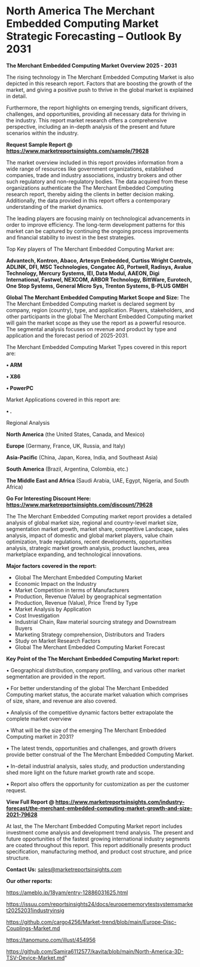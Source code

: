 # North America The Merchant Embedded Computing Market Strategic Forecasting – Outlook By 2031

<Strong> The Merchant Embedded Computing Market Overview 2025 - 2031</strong>

The rising technology in The Merchant Embedded Computing Market is also depicted in this research report. Factors that are boosting the growth of the market, and giving a positive push to thrive in the global market is explained in detail.

Furthermore, the report highlights on emerging trends, significant drivers, challenges, and opportunities, providing all necessary data for thriving in the industry. This report market research offers a comprehensive perspective, including an in-depth analysis of the present and future scenarios within the industry.

<strong>Request Sample Report @ <a href=https://www.marketreportsinsights.com/sample/79628>https://www.marketreportsinsights.com/sample/79628</a></strong>

The market overview included in this report provides information from a wide range of resources like government organizations, established companies, trade and industry associations, industry brokers and other such regulatory and non-regulatory bodies. The data acquired from these organizations authenticate the The Merchant Embedded Computing research report, thereby aiding the clients in better decision making. Additionally, the data provided in this report offers a contemporary understanding of the market dynamics.

The leading players are focusing mainly on technological advancements in order to improve efficiency. The long-term development patterns for this market can be captured by continuing the ongoing process improvements and financial stability to invest in the best strategies.

Top Key players of The Merchant Embedded Computing Market are:

<strong>Advantech, Kontron, Abaco, Artesyn Embedded, Curtiss Wright Controls, ADLINK, DFI, MSC Technologies, Congatec AG, Portwell, Radisys, Avalue Technology, Mercury Systems, IEI, Data Modul, AAEON, Digi International, Fastwel, NEXCOM, ARBOR Technology, BittWare, Eurotech, One Stop Systems, General Micro Sys, Trenton Systems, B-PLUS GMBH</strong>

<strong><b>Global The Merchant Embedded Computing Market Scope and Size:</b></strong>
The The Merchant Embedded Computing market is declared segment by company, region (country), type, and application. Players, stakeholders, and other participants in the global The Merchant Embedded Computing market will gain the market scope as they use the report as a powerful resource. The segmental analysis focuses on revenue and product by type and application and the forecast period of 2025-2031.

The Merchant Embedded Computing Market Types covered in this report are:

<strong>• ARM

• X86

• PowerPC</strong>

Market Applications covered in this report are:

<strong>• .</strong> 

Regional Analysis

<strong>North America</strong> (the United States, Canada, and Mexico)

<strong>Europe</strong> (Germany, France, UK, Russia, and Italy)

<strong>Asia-Pacific</strong> (China, Japan, Korea, India, and Southeast Asia)

<strong>South America</strong> (Brazil, Argentina, Colombia, etc.)

<strong>The Middle East and Africa</strong> (Saudi Arabia, UAE, Egypt, Nigeria, and South Africa)

<strong>Go For Interesting Discount Here: <a href=https://www.marketreportsinsights.com/discount/79628>https://www.marketreportsinsights.com/discount/79628</a></strong>

The The Merchant Embedded Computing market report provides a detailed analysis of global market size, regional and country-level market size, segmentation market growth, market share, competitive Landscape, sales analysis, impact of domestic and global market players, value chain optimization, trade regulations, recent developments, opportunities analysis, strategic market growth analysis, product launches, area marketplace expanding, and technological innovations.

<strong><b>Major factors covered in the report:</b></strong>
<ul>
  <li>Global The Merchant Embedded Computing Market </li>
  <li>Economic Impact on the Industry</li>
  <li>Market Competition in terms of Manufacturers</li>
  <li>Production, Revenue (Value) by geographical segmentation</li>
  <li>Production, Revenue (Value), Price Trend by Type</li>
  <li>Market Analysis by Application</li>
  <li>Cost Investigation</li>
  <li>Industrial Chain, Raw material sourcing strategy and Downstream Buyers</li>
  <li>Marketing Strategy comprehension, Distributors and Traders</li>
  <li>Study on Market Research Factors</li>
  <li>Global The Merchant Embedded Computing Market Forecast</li>
</ul>

<strong><b>Key Point of the The Merchant Embedded Computing Market report:</b></strong>

• Geographical distribution, company profiling, and various other market segmentation are provided in the report.

• For better understanding of the global The Merchant Embedded Computing market status, the accurate market valuation which comprises of size, share, and revenue are also covered.

• Analysis of the competitive dynamic factors better extrapolate the complete market overview

• What will be the size of the emerging The Merchant Embedded Computing market in 2031?

• The latest trends, opportunities and challenges, and growth drivers provide better construal of the The Merchant Embedded Computing Market.

• In-detail industrial analysis, sales study, and production understanding shed more light on the future market growth rate and scope.

• Report also offers the opportunity for customization as per the customer request.

<strong><b>View Full Report @ <a href=https://www.marketreportsinsights.com/industry-forecast/the-merchant-embedded-computing-market-growth-and-size-2021-79628>https://www.marketreportsinsights.com/industry-forecast/the-merchant-embedded-computing-market-growth-and-size-2021-79628</a></b></strong>


At last, the The Merchant Embedded Computing Market report includes investment come analysis and development trend analysis. The present and future opportunities of the fastest growing international industry segments are coated throughout this report. This report additionally presents product specification, manufacturing method, and product cost structure, and price structure.

<strong>Contact Us:</strong>
sales@marketreportsinsights.com

<strong>Our other reports:</strong>

<a href=https://ameblo.jp/18yam/entry-12886031625.html>https://ameblo.jp/18yam/entry-12886031625.html</a>

<a href=https://issuu.com/reportsinsights24/docs/europememorytestsystemsmarket20252031industryinsig>https://issuu.com/reportsinsights24/docs/europememorytestsystemsmarket20252031industryinsig</a>

<a href=https://github.com/cargo4256/Market-trend/blob/main/Europe-Disc-Couplings-Market.md>https://github.com/cargo4256/Market-trend/blob/main/Europe-Disc-Couplings-Market.md</a>

<a href=https://tanomuno.com/illust/454956>https://tanomuno.com/illust/454956</a>

<a href=https://github.com/Samira6112577/kavita/blob/main/North-America-3D-TSV-Device-Market.md>https://github.com/Samira6112577/kavita/blob/main/North-America-3D-TSV-Device-Market.md</a>"
